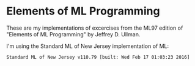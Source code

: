 # Elements of ML Programming

These are my implementations of excercises from the ML97 edition of "Elements of ML Programming" by Jeffrey D. Ullman.

I'm using the Standard ML of New Jersey implementation of ML:

```
Standard ML of New Jersey v110.79 [built: Wed Feb 17 01:03:23 2016]
```
